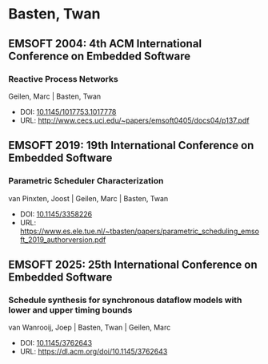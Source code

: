# Basten, Twan

## EMSOFT 2004: 4th ACM International Conference on Embedded Software

### Reactive Process Networks
Geilen, Marc | Basten, Twan
* DOI: [10.1145/1017753.1017778](https://doi.org/10.1145/1017753.1017778)
* URL: <http://www.cecs.uci.edu/~papers/emsoft0405/docs04/p137.pdf>

## EMSOFT 2019: 19th International Conference on Embedded Software

### Parametric Scheduler Characterization
van Pinxten, Joost | Geilen, Marc | Basten, Twan
* DOI: [10.1145/3358226](https://doi.org/10.1145/3358226)
* URL: <https://www.es.ele.tue.nl/~tbasten/papers/parametric_scheduling_emsoft_2019_authorversion.pdf>

## EMSOFT 2025: 25th International Conference on Embedded Software

### Schedule synthesis for synchronous dataflow models with lower and upper timing bounds
van Wanrooij, Joep | Basten, Twan | Geilen, Marc
* DOI: [10.1145/3762643](https://doi.org/10.1145/3762643)
* URL: <https://dl.acm.org/doi/10.1145/3762643>

